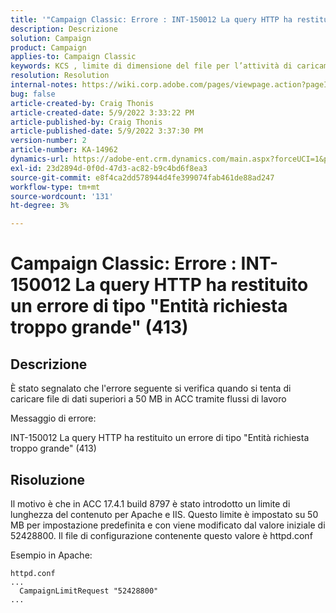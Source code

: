 ```yaml
---
title: '"Campaign Classic: Errore : INT-150012 La query HTTP ha restituito un errore di tipo "Entità richiesta troppo grande" (413)"'
description: Descrizione
solution: Campaign
product: Campaign
applies-to: Campaign Classic
keywords: KCS , limite di dimensione del file per l’attività di caricamento dati (file), entità richiesta troppo grande, CampaignLimitRequest
resolution: Resolution
internal-notes: https://wiki.corp.adobe.com/pages/viewpage.action?pageId=1423015339#ACC-Apache/Tomcat/IIS-WhatisthefilesizelimitforDataloading(file)activity?
bug: false
article-created-by: Craig Thonis
article-created-date: 5/9/2022 3:33:22 PM
article-published-by: Craig Thonis
article-published-date: 5/9/2022 3:37:30 PM
version-number: 2
article-number: KA-14962
dynamics-url: https://adobe-ent.crm.dynamics.com/main.aspx?forceUCI=1&pagetype=entityrecord&etn=knowledgearticle&id=f04e915b-adcf-ec11-a7b5-00224809c196
exl-id: 23d2894d-0f0d-47d3-ac82-b9c4bd6f8ea3
source-git-commit: e8f4ca2dd578944d4fe399074fab461de88ad247
workflow-type: tm+mt
source-wordcount: '131'
ht-degree: 3%

---
```


# Campaign Classic: Errore : INT-150012 La query HTTP ha restituito un errore di tipo &quot;Entità richiesta troppo grande&quot; (413)

## Descrizione


È stato segnalato che l&#39;errore seguente si verifica quando si tenta di caricare file di dati superiori a 50 MB in ACC tramite flussi di lavoro



Messaggio di errore:

INT-150012 La query HTTP ha restituito un errore di tipo &quot;Entità richiesta troppo grande&quot; (413)


## Risoluzione


Il motivo è che in ACC 17.4.1 build 8797 è stato introdotto un limite di lunghezza del contenuto per Apache e IIS. Questo limite è impostato su 50 MB per impostazione predefinita e con viene modificato dal valore iniziale di 52428800. Il file di configurazione contenente questo valore è httpd.conf

Esempio in Apache:


```
httpd.conf
...
  CampaignLimitRequest "52428800"
...
```
